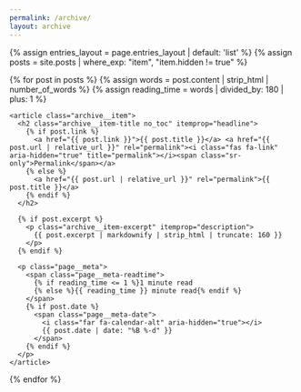 ```yaml
---
permalink: /archive/
layout: archive
---
```




{% assign entries_layout = page.entries_layout | default: 'list' %}
{% assign posts = site.posts | where_exp: "item", "item.hidden != true" %}

<div class="entries-{{ entries_layout }}">
  {% for post in posts %}
    {% assign words = post.content | strip_html | number_of_words %}
    {% assign reading_time = words | divided_by: 180 | plus: 1 %}
    
    <article class="archive__item">
      <h2 class="archive__item-title no_toc" itemprop="headline">
        {% if post.link %}
          <a href="{{ post.link }}">{{ post.title }}</a> <a href="{{ post.url | relative_url }}" rel="permalink"><i class="fas fa-link" aria-hidden="true" title="permalink"></i><span class="sr-only">Permalink</span></a>
        {% else %}
          <a href="{{ post.url | relative_url }}" rel="permalink">{{ post.title }}</a>
        {% endif %}
      </h2>
      
      {% if post.excerpt %}
        <p class="archive__item-excerpt" itemprop="description">
          {{ post.excerpt | markdownify | strip_html | truncate: 160 }}
        </p>
      {% endif %}
      
      <p class="page__meta">
        <span class="page__meta-readtime">
          {% if reading_time <= 1 %}1 minute read
          {% else %}{{ reading_time }} minute read{% endif %}
        </span>
        {% if post.date %}
          <span class="page__meta-date">
            <i class="far fa-calendar-alt" aria-hidden="true"></i>
            {{ post.date | date: "%B %-d" }}
          </span>
        {% endif %}
      </p>
    </article>
  {% endfor %}
</div>
